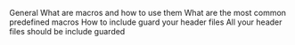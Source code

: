 
General
What are macros and how to use them
What are the most common predefined macros
How to include guard your header files
All your header files should be include guarded
